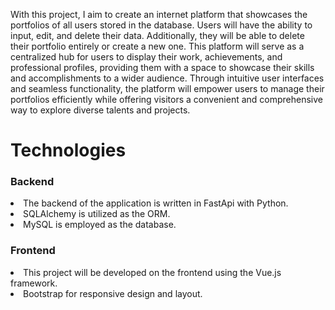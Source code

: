 With this project, I aim to create an internet platform that showcases the portfolios of all users stored in the database. Users will have the ability to input, edit, and delete their data. Additionally, they will be able to delete their portfolio entirely or create a new one. This platform will serve as a centralized hub for users to display their work, achievements, and professional profiles, providing them with a space to showcase their skills and accomplishments to a wider audience. Through intuitive user interfaces and seamless functionality, the platform will empower users to manage their portfolios efficiently while offering visitors a convenient and comprehensive way to explore diverse talents and projects.


# Technologies
### Backend
<li> The backend of the application is written in FastApi  with Python. </li>
<li> SQLAlchemy is utilized as the ORM. </li>
<li> MySQL is employed as the database. </li>

### Frontend
<li> This project will be developed on the frontend using the Vue.js framework. </li>
<li> Bootstrap for responsive design and layout. </li>
